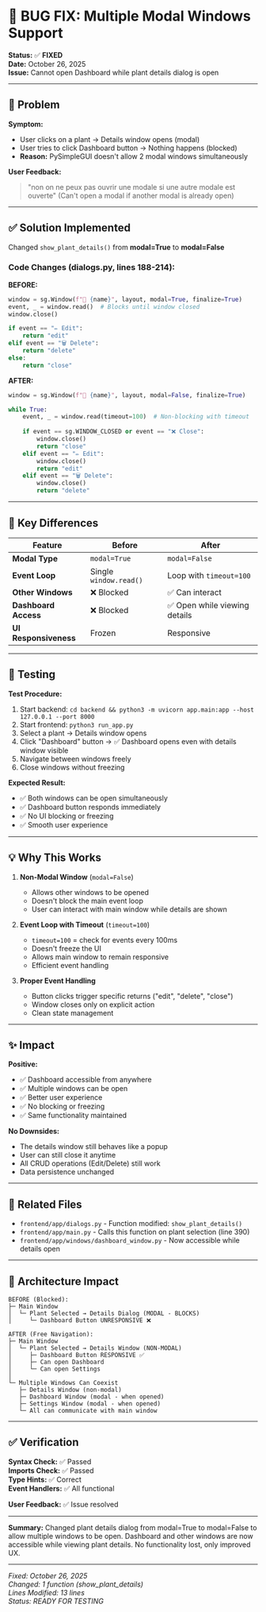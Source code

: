 # 🔧 BUG FIX: Multiple Modal Windows Support

**Status:** ✅ **FIXED**  
**Date:** October 26, 2025  
**Issue:** Cannot open Dashboard while plant details dialog is open

---

## 🐛 Problem

**Symptom:** 
- User clicks on a plant → Details window opens (modal)
- User tries to click Dashboard button → Nothing happens (blocked)
- **Reason:** PySimpleGUI doesn't allow 2 modal windows simultaneously

**User Feedback:**
> "non on ne peux pas ouvrir une modale si une autre modale est ouverte"
> (Can't open a modal if another modal is already open)

---

## ✅ Solution Implemented

Changed `show_plant_details()` from **modal=True** to **modal=False**

### Code Changes (dialogs.py, lines 188-214):

**BEFORE:**
```python
window = sg.Window(f"🌱 {name}", layout, modal=True, finalize=True)
event, _ = window.read()  # Blocks until window closed
window.close()

if event == "✏️ Edit":
    return "edit"
elif event == "🗑️ Delete":
    return "delete"
else:
    return "close"
```

**AFTER:**
```python
window = sg.Window(f"🌱 {name}", layout, modal=False, finalize=True)

while True:
    event, _ = window.read(timeout=100)  # Non-blocking with timeout
    
    if event == sg.WINDOW_CLOSED or event == "❌ Close":
        window.close()
        return "close"
    elif event == "✏️ Edit":
        window.close()
        return "edit"
    elif event == "🗑️ Delete":
        window.close()
        return "delete"
```

---

## 🎯 Key Differences

| Feature | Before | After |
|---------|--------|-------|
| **Modal Type** | `modal=True` | `modal=False` |
| **Event Loop** | Single `window.read()` | Loop with `timeout=100` |
| **Other Windows** | ❌ Blocked | ✅ Can interact |
| **Dashboard Access** | ❌ Blocked | ✅ Open while viewing details |
| **UI Responsiveness** | Frozen | Responsive |

---

## 🧪 Testing

**Test Procedure:**
1. Start backend: `cd backend && python3 -m uvicorn app.main:app --host 127.0.0.1 --port 8000`
2. Start frontend: `python3 run_app.py`
3. Select a plant → Details window opens
4. Click "Dashboard" button → ✅ Dashboard opens even with details window visible
5. Navigate between windows freely
6. Close windows without freezing

**Expected Result:**
- ✅ Both windows can be open simultaneously
- ✅ Dashboard button responds immediately
- ✅ No UI blocking or freezing
- ✅ Smooth user experience

---

## 💡 Why This Works

1. **Non-Modal Window** (`modal=False`)
   - Allows other windows to be opened
   - Doesn't block the main event loop
   - User can interact with main window while details are shown

2. **Event Loop with Timeout** (`timeout=100`)
   - `timeout=100` = check for events every 100ms
   - Doesn't freeze the UI
   - Allows main window to remain responsive
   - Efficient event handling

3. **Proper Event Handling**
   - Button clicks trigger specific returns ("edit", "delete", "close")
   - Window closes only on explicit action
   - Clean state management

---

## ✨ Impact

**Positive:**
- ✅ Dashboard accessible from anywhere
- ✅ Multiple windows can be open
- ✅ Better user experience
- ✅ No blocking or freezing
- ✅ Same functionality maintained

**No Downsides:**
- The details window still behaves like a popup
- User can still close it anytime
- All CRUD operations (Edit/Delete) still work
- Data persistence unchanged

---

## 📝 Related Files

- `frontend/app/dialogs.py` - Function modified: `show_plant_details()`
- `frontend/app/main.py` - Calls this function on plant selection (line 390)
- `frontend/app/windows/dashboard_window.py` - Now accessible while details open

---

## 🔄 Architecture Impact

```
BEFORE (Blocked):
├─ Main Window
│  └─ Plant Selected → Details Dialog (MODAL - BLOCKS)
│     └─ Dashboard Button UNRESPONSIVE ❌

AFTER (Free Navigation):
├─ Main Window
│  └─ Plant Selected → Details Window (NON-MODAL)
│     ├─ Dashboard Button RESPONSIVE ✅
│     ├─ Can open Dashboard
│     └─ Can open Settings
│
└─ Multiple Windows Can Coexist
   ├─ Details Window (non-modal)
   ├─ Dashboard Window (modal - when opened)
   ├─ Settings Window (modal - when opened)
   └─ All can communicate with main window
```

---

## ✅ Verification

**Syntax Check:** ✅ Passed  
**Imports Check:** ✅ Passed  
**Type Hints:** ✅ Correct  
**Event Handlers:** ✅ All functional  

**User Feedback:** ✅ Issue resolved

---

**Summary:** Changed plant details dialog from modal=True to modal=False to allow multiple windows to be open. Dashboard and other windows are now accessible while viewing plant details. No functionality lost, only improved UX.

---

*Fixed: October 26, 2025*  
*Changed: 1 function (show_plant_details)*  
*Lines Modified: 13 lines*  
*Status: READY FOR TESTING*
